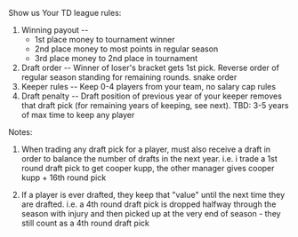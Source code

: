 Show us Your TD league rules:
1. Winning payout --
    - 1st place money to tournament winner
    - 2nd place money to most points in regular season
    - 3rd place money to 2nd place in tournament
2. Draft order -- 
    Winner of loser's bracket gets 1st pick. Reverse order of regular season standing for remaining rounds. snake order
3. Keeper rules --
    Keep 0-4 players from your team, no salary cap rules
3. Draft penalty --
    Draft position of previous year of your keeper removes that draft pick (for remaining years of keeping, see next).
    TBD: 3-5 years of max time to keep any player
    
Notes:
1. When trading any draft pick for a player, must also receive a draft in order to balance the number of drafts in the next year. i.e. i trade a 1st round draft pick to get cooper kupp, the other manager gives cooper kupp + 16th round pick

2. If a player is ever drafted, they keep that "value" until the next time they are drafted. i.e. a 4th round draft pick is dropped halfway through the season with injury and then picked up at the very end of season - they still count as a 4th round draft pick
